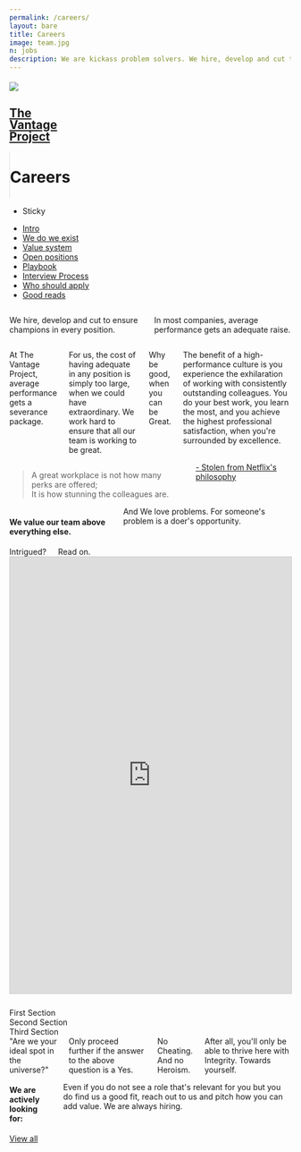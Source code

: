 ```yaml
---
permalink: /careers/
layout: bare
title: Careers
image: team.jpg
n: jobs
description: We are kickass problem solvers. We hire, develop and cut to ensure champions in every position.
---
```

<div class="helmetbg b-ws-top-p">
	<div class="row">
		<div class="large-3 large-offset-3 medium-4 medium-offset-2 small-8 small-offset-2 columns s-ws-top">
			<div class="row">
				<a href="{{site.url}}">
					<div class="small-3 columns" >
						<img src="{{site.url}}/assets/img/vantage-logo-full.png" style="margin-top:0.25em;">
					</div>
</a>
					<div class="small-4 columns">
						<a href="{{site.url}}">
							<h2 class="sans2 bkc f-1-25x" style="line-height:1;">The <br> Vantage <br>Project</h2>
						</a>
					</div>
					<div class="small-5 columns" style="border-left: 1px solid #dedede;">
						<h1 class="f-1-5x bold bc" style="line-height: 1.27; margin-top: 1em;">Careers</h1>
					</div>
			</div>
		</div>
<!-- 		<div class="small-12 medium-6 columns s-ws-top xs-ws-top-p">
			<ul class="menu align-right hover">
	      <li><a href="{{site.url}}/ico" class="dbc">ICO</a></li>
	      <li><a href="{{site.url}}/blockchain" class="dbc">Blockchain</a></li>
	    </ul>
		</div> -->
	</div>
	<div class="row">
		<div class="small-12 medium-2 large-2 columns">
			<nav class="docs-toc-wrap" id="docsToc" data-sticky-container>
				<div class="docs-toc " id="docsTOC" data-sticky data-margin-top="6" data-anchor="docs">
					<ul class="vertical menu" data-docs-toc data-magellan data-offset="130">
						<li class="docs-nav-title">Sticky</li>
					</ul>
		      <ul class="medium-vertical menu align-right text-right" data-magellan>
					  <li><a href="#first" class="scolor2">Intro</a></li>
					  <li><a href="#second" class="scolor2">We do we exist</a></li>
					  <li><a href="#third" class="scolor2">Value system</a></li>
					  <li><a href="#" class="scolor2">Open positions</a></li>
					  <li><a href="#" class="scolor2">Playbook</a></li>
					  <li><a href="#" class="scolor2">Interview Process</a></li>
					  <li><a href="#" class="scolor2">Who should apply</a></li>
					  <li><a href="#" class="scolor2">Good reads</a></li>
					</ul>
		    </div>
		  </nav>
		</div>
		<div class="small-12 medium-10 large-8 end columns large-offset-1 b-ws-top">
			<!-- <h4 class="bkc">We're a high-performance team, not a family.</h4>
			<p class="b-ws-top">Families are structured for companionship. We are structured like a sports team; <span class="bkc f-1-25x">Built to Win.</span> </p> -->
			<p class="m-ws-top f-2x dbc bold nm">
			We hire, develop and cut to ensure champions in every position.</p>
			<p class="f-1-25x bc"> In most companies, average performance gets an adequate raise.</p>
		</div>
		<div class="small-12 medium-10 large-6 columns large-offset-3 medium-offset-2">
			<p class="f-1-25x"> At The Vantage Project, average performance gets a severance package.</p>
			<p class="f-1-25x">For us, the cost of having adequate in any position is simply too large, when we could have extraordinary. We work hard to ensure that all our team is working to be great.</p>
			<p class="bkc f-1-25x s-ws-top">Why be good, when you can be Great.</p>
			<p class="f-1-25x">The benefit of a high-performance culture is you experience the exhilaration of working with consistently outstanding colleagues. You do your best work, you learn the most, and you achieve the highest professional satisfaction, when you're surrounded by excellence.</p>
		</div>
		<div class="small-12 medium-10 large-8 end columns large-offset-3 medium-offset-2">
			<blockquote class="dbc bold f-1-5x m-ws-top">A great workplace is not how many perks are offered; <br> It is how stunning the colleagues are.</blockquote>
			<div class="text-right"><a class="scolor2 s2" href="https://www.fastcompany.com/3027124/lessons-learned/netflixs-major-hr-innovation-treating-humans-like-people"> - Stolen from Netflix's philosophy</a></div>
	<!-- <div class="text-center b-ws-bottom b-ws-top"><a class="button success" href="mailto:work@mutinylabs.in">I think I belong here</a></div> -->
	<!-- <div class="f-1-25x b-ws-bottom b-ws-bottom-p b-ws-top">"If You’re Offered a Seat on a Rocket Ship, You Don’t Ask What Seat. You Just Get On.”</div> -->
		</div>
	</div>
	<div class="row">
		<div class="small-12 medium-10 large-8 end large-offset-3 medium-offset-2 columns m-ws-top b-ws-bottom">
			<h4 class="bkc nm">We value our team above everything else. </h4>
			<!-- <div class="f-1-25x">With</div> -->
			<div class="xs-ws-top f-1-25x">And We love problems. For someone's problem is a doer's opportunity.</div>
		</div>
	</div>
</div>
<div class="row align-center">
	<div class="small-12 medium-10 large-9 large-offset-3 medium-offset-2 columns m-ws-top m-ws-bottom">
		<div class="dbc nm bold f-1-5x"> Intrigued?</div>
		<div class="f-1-25x">Read on.</div>
	</div>
	<div class="small-12 large-9  columns">
		<div class="responsive-slideshare m-ws-top">
			<iframe src="https://www.slideshare.net/slideshow/embed_code/key/AEGmpetLCFL5RA" width="1000" height="780" frameborder="0" marginwidth="0" marginheight="0" scrolling="no" style="border:1px solid #CCC; border-width:1px; margin-bottom:5px; max-width: 100%;" allowfullscreen> </iframe>
			<!-- <iframe src="//www.slideshare.net/slideshow/embed_code/key/f1OPWjdyTJMu8E" width="1000" height="780" frameborder="0" marginwidth="0" marginheight="0" scrolling="no" style="border:1px solid #CCC; border-width:1px; max-width: 100%;" allowfullscreen> </iframe>
			 --><!-- <object data="http://127.0.0.1.xip.io:3003/assets/pdf/hello.pdf" type="application/pdf" width="100%" height="700px"> 
			  <p class="yc">It appears you don't have a PDF plugin for this browser.
			   No biggie... you can <a href="https://drive.google.com/file/d/1pWnCQyXlKzmrFyQVHPK6C031DJSRv4b6/view">click here to
			  download the PDF file.</a></p>  
			</object> -->
			<object type="application/pdf" height="20px">
			<p class="yc s-ws-top">Oops! Looks like there may be an issue with your browser. 
			   No biggie... If you face issues with slideshare you can <a href="https://drive.google.com/file/d/1pWnCQyXlKzmrFyQVHPK6C031DJSRv4b6/view"> click here to view the PDF file.</a></p>  
		  </object>
		</div>
	</div>
</div>
<div class="sections">
  <section id="first" data-magellan-target="first">First Section</section>
  <section id="second" data-magellan-target="second">Second Section</section>
  <section id="third" data-magellan-target="third">Third Section</section>
</div>
<div class="row">
	<div class="small-12 medium-10 large-9 large-offset-3 medium-offset-2 columns b-ws-top m-ws-bottom">
		<div class="f-1-5x">"Are we your ideal spot in the universe?"</div>
		<div class="dbc nm bold f-1-5x">Only proceed further if the answer to the above question is a Yes.</div>
		<div class="f-1-25x bc">No Cheating. And no Heroism.</div>
		<div class="f-1-25x xs-ws-top">After all, you'll only be able to thrive here with Integrity. Towards yourself.</div>
	</div>
</div>
<div class="row align-center">
	<div class="small-12 medium-10 large-6 columns m-ws-top">
		<h4 class="dbc f-1-5x bold">We are actively looking for:</h4>
		<p class="scolor2">Even if you do not see a role that's relevant for you but you do find us a good fit, reach out to us and pitch how you can add value. We are always hiring.</p>
	</div>
</div>
<div class="row align-center">
	<div class="small-12 medium-7 large-6  columns m-ws-top">
		<script data-startup="the-vantage-project" src="https://angel.co/javascripts/embed_jobs.js" id="angellist_embed" async></script>
	</div>
</div>
<div class="row align-center">
	<div class="small-12 medium-7 large-6 columns b-ws-bottom">
		<a href="https://angel.co/the-vantage-project/jobs" class="btn">View all</a>
	</div>
	
</div>
<!-- <div class="row">
	<div class="small-12 medium-8 medium-centered columns b-ws-bottom">
		<div class="row">
			<div class="small-3 medium-1 columns">
				<img src="{{site.url}}/assets/img/content.png">
			</div>
			<div class="small-9 columns medium-5 end">
				<h5 class="bkc">Viral content curator</h5>
				<ul class="naked">
					<li>10 point Listicles on a specific topic</li>
					<li>3 Gifs/images sourced from library and 150 words reworked per point</li>
					<li>approx 40 minutes per listicle</li>
				</ul>
				<p>Languages: Hindi and English</p>
				<p>Base pay: ₹30K/month (50% variable pay)</p>
			</div>
			<div class="small-3 medium-1 columns">
				<img src="{{site.url}}/assets/img/growth.png">
			</div>
			<div class="small-9 columns medium-5 end">
				<h5 class="bkc">Growth Hacker</h5>
				<ul class="naked">
					<li>Data driven approach to Distribution + Product</li>
					<li>Social funnels</li>
					<li>Hustle</li>
				</ul>
				<p>Base pay: ₹80k-120K/month</p>
			</div>
		</div>
	</div>
</div> -->
